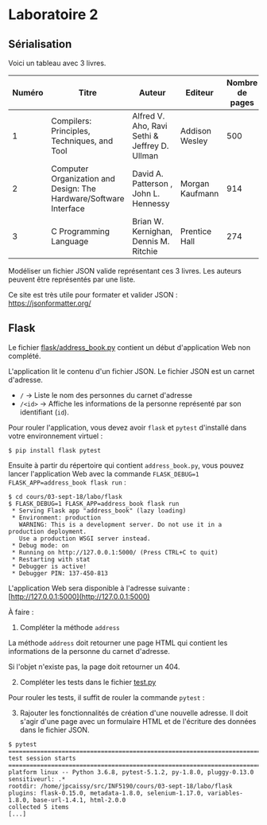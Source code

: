 # Laboratoire 2

## Sérialisation

Voici un tableau avec 3 livres. 

Numéro | Titre | Auteur | Editeur | Nombre de pages | Année de parution
--- | --- | --- | --- | --- | ---
1 | Compilers: Principles, Techniques, and Tool | Alfred V. Aho, Ravi Sethi & Jeffrey D. Ullman | Addison Wesley | 500 | 1986
2 | Computer Organization and Design: The Hardware/Software Interface | David A. Patterson , John L. Hennessy |  Morgan Kaufmann | 914 | 2011
3 | C Programming Language |  Brian W. Kernighan, Dennis M. Ritchie | Prentice Hall | 274 | 1988

Modéliser un fichier JSON valide représentant ces 3 livres. Les auteurs peuvent être représentés par une liste.

Ce site est très utile pour formater et valider JSON : https://jsonformatter.org/

## Flask

Le fichier [flask/address_book.py](./flask/address_book.py) contient un début d'application Web non complété.

L'application lit le contenu d'un fichier JSON. Le fichier JSON est un carnet d'adresse.

* `/` -> Liste le nom des personnes du carnet d'adresse
* `/<id>` -> Affiche les informations de la personne représenté par son identifiant (`id`).

Pour rouler l'application, vous devez avoir `flask` et `pytest` d'installé dans votre environnement virtuel :

```
$ pip install flask pytest
```

Ensuite à partir du répertoire qui contient `address_book.py`, vous pouvez lancer l'application Web avec la commande
`FLASK_DEBUG=1 FLASK_APP=address_book flask run` :

```
$ cd cours/03-sept-18/labo/flask
$ FLASK_DEBUG=1 FLASK_APP=address_book flask run
 * Serving Flask app "address_book" (lazy loading)
 * Environment: production
   WARNING: This is a development server. Do not use it in a production deployment.
   Use a production WSGI server instead.
 * Debug mode: on
 * Running on http://127.0.0.1:5000/ (Press CTRL+C to quit)
 * Restarting with stat
 * Debugger is active!
 * Debugger PIN: 137-450-813
```

L'application Web sera disponible à l'adresse suivante : [http://127.0.0.1:5000](http://127.0.0.1:5000)

À faire :

1. Compléter la méthode `address`

La méthode `address` doit retourner une page HTML qui contient les informations de la personne du carnet d'adresse.

Si l'objet n'existe pas, la page doit retourner un 404.

2. Compléter les tests dans le fichier [test.py](./flask/test_app.py)

Pour rouler les tests, il suffit de rouler la commande `pytest` :

3. Rajouter les fonctionnalités de création d'une nouvelle adresse. Il doit s'agir d'une page avec un formulaire HTML
et de l'écriture des données dans le fichier JSON.

```
$ pytest
================================================================================================================================================================================= test session starts ==================================================================================================================================================================================
platform linux -- Python 3.6.8, pytest-5.1.2, py-1.8.0, pluggy-0.13.0
sensitiveurl: .*
rootdir: /home/jpcaissy/src/INF5190/cours/03-sept-18/labo/flask
plugins: flask-0.15.0, metadata-1.8.0, selenium-1.17.0, variables-1.8.0, base-url-1.4.1, html-2.0.0
collected 5 items                  
[...]
```

